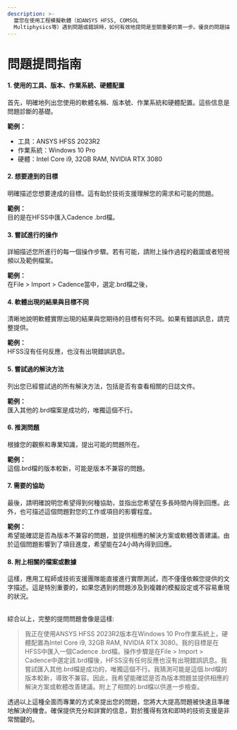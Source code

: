 ```yaml
---
description: >-
  當您在使用工程模擬軟體（如ANSYS HFSS, COMSOL
  Multiphysics等）遇到問題或錯誤時，如何有效地提問是至關重要的第一步。優良的問題描述不僅可以加快問題的解決，還有助於您更精確地掌握軟體的專業應用。以下是一個全面而專業的問題提問指南。
---
```


# 問題提問指南

#### 1. 使用的工具、版本、作業系統、硬體配置

首先，明確地列出您使用的軟體名稱、版本號、作業系統和硬體配置。這些信息是問題診斷的基礎。

**範例：**

* 工具：ANSYS HFSS 2023R2
* 作業系統：Windows 10 Pro
* 硬體：Intel Core i9, 32GB RAM, NVIDIA RTX 3080

#### 2. 想要達到的目標

明確描述您想要達成的目標。這有助於技術支援理解您的需求和可能的問題。

**範例：**\
目的是在HFSS中匯入Cadence .brd檔。

#### 3. 嘗試進行的操作

詳細描述您所進行的每一個操作步驟。若有可能，請附上操作過程的截圖或者短視頻以及範例檔案。

**範例：**\
在File > Import > Cadence當中，選定.brd檔之後，

#### 4. 軟體出現的結果與目標不同

清晰地說明軟體實際出現的結果與您期待的目標有何不同。如果有錯誤訊息，請完整提供。

**範例：**\
HFSS沒有任何反應，也沒有出現錯誤訊息。

#### 5. 嘗試過的解決方法

列出您已經嘗試過的所有解決方法，包括是否有查看相關的日誌文件。

**範例：**\
匯入其他的.brd檔案是成功的，唯獨這個不行。

#### 6. 推測問題

根據您的觀察和專業知識，提出可能的問題所在。

**範例：**\
這個.brd檔的版本較新，可能是版本不兼容的問題。

#### 7. 需要的協助

最後，請明確說明您希望得到何種協助，並指出您希望在多長時間內得到回應。此外，也可描述這個問題對您的工作或項目的影響程度。

**範例：**\
希望能確認是否為版本不兼容的問題，並提供相應的解決方案或軟體改善建議。由於這個問題影響到了項目進度，希望能在24小時內得到回應。

#### 8. 附上相關的檔案或數據

這樣，應用工程師或技術支援團隊能直接進行實際測試，而不僅僅依賴您提供的文字描述。這是特別重要的，如果您遇到的問題涉及到複雜的模擬設定或不容易重現的狀況。

\
綜合以上，完整的提問問題會像是這樣:

> 我正在使用ANSYS HFSS 2023R2版本在Windows 10 Pro作業系統上，硬體配置為Intel Core i9, 32GB RAM, NVIDIA RTX 3080。我的目標是在HFSS中匯入一個Cadence .brd檔。操作步驟是在File > Import > Cadence中選定該.brd檔後，HFSS沒有任何反應也沒有出現錯誤訊息。我嘗試匯入其他.brd檔是成功的，唯獨這個不行。我猜測可能是這個.brd檔的版本較新，導致不兼容。因此，我希望能確認是否為版本問題並提供相應的解決方案或軟體改善建議。附上了相關的.brd檔以供進一步檢查。

透過以上這種全面而專業的方式來提出您的問題，您將大大提高問題被快速且準確地解決的機會。確保提供充分和詳實的信息，對於獲得有效和即時的技術支援是非常關鍵的。
